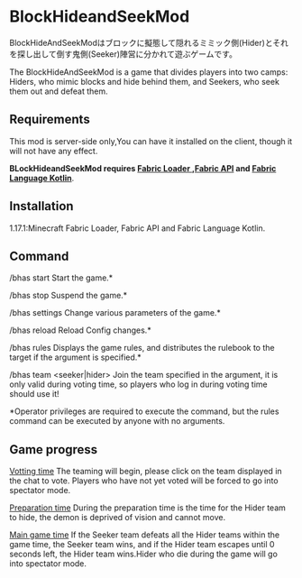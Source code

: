 # BlockHideandSeekMod

BlockHideAndSeekModはブロックに擬態して隠れるミミック側(Hider)とそれを探し出して倒す鬼側(Seeker)陣営に分かれて遊ぶゲームです。

The BlockHideAndSeekMod is a game that divides players into two camps: Hiders, who mimic blocks and hide behind them,
and Seekers, who seek them out and defeat them.

## Requirements

This mod is server-side only,You can have it installed on the client, though it will not have any effect.

**BLockHideandSeekMod
requires [Fabric Loader ](https://www.curseforge.com/linkout?remoteUrl=https%3a%2f%2ffabricmc.net%2fuse%2f),[Fabric
API](https://www.curseforge.com/minecraft/mc-mods/fabric-api)
and [Fabric Language Kotlin](https://www.curseforge.com/minecraft/mc-mods/fabric-language-kotlin)**.

## Installation

1.17.1:Minecraft Fabric Loader, Fabric API and Fabric Language Kotlin.

## Command

/bhas start Start the game.*

/bhas stop Suspend the game.*

/bhas settings <Parameters>  Change various parameters of the game.*

/bhas reload Reload Config changes.*

/bhas rules <target>  Displays the game rules, and distributes the rulebook to the target if the argument is specified.*

/bhas team <seeker|hider>  Join the team specified in the argument, it is only valid during voting time, so players who
log in during voting time should use it!

*Operator privileges are required to execute the command, but the rules command can be executed by anyone with no
arguments.

## Game progress

<u>Votting time</u> The teaming will begin, please click on the team displayed in the chat to vote. Players who have not
yet voted will be forced to go into spectator mode.

<u>Preparation time</u> During the preparation time is the time for the Hider team to hide, the demon is deprived of
vision and cannot move.

<u>Main game time</u> If the Seeker team defeats all the Hider teams within the game time, the Seeker team wins, and if
the Hider team escapes until 0 seconds left, the Hider team wins.Hider who die during the game will go into spectator
mode.

